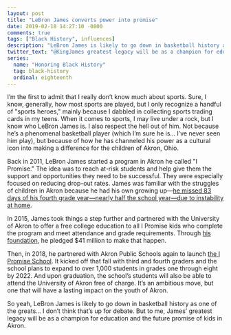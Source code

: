 ```yaml
---
layout: post
title: "LeBron James converts power into promise"
date: 2019-02-18 14:27:10 -0800
comments: true
tags: ["Black History", influences]
description: "LeBron James is likely to go down in basketball history as one of the greats… I don’t think that’s up for debate. But to me, James’ greatest legacy will be as a champion for education and the future promise of kids in Akron."
twitter_text: "@KingJames greatest legacy will be as a champion for education and the future promise of kids in Akron"
series:
  name: "Honoring Black History"
  tag: black-history
  ordinal: eighteenth
---
```


I’m the first to admit that I really don’t know much about sports. Sure, I know, generally, how most sports are played, but I only recognize a handful of "sports heroes," mainly because I dabbled in collecting sports trading cards in my teens. When it comes to sports, I may live under a rock, but I know who LeBron James is. I also respect the hell out of him. Not because he’s a phenomenal basketball player (which I’m sure he is… I’ve never seen him play), but because of how he has channeled his power as a cultural icon into making a difference for the children of Akron, Ohio.

<!-- more -->

Back in 2011, LeBron James started a program in Akron he called "I Promise." The idea was to reach at-risk students and help give them the support and opportunities they need to be successful. They were especially focused on reducing drop-out rates. James was familiar with the struggles of children in Akron because he had his own growing up—[he missed 83 days of his fourth grade year—nearly half the school year—due to instability at home](https://twitter.com/KingJames/status/1023601169698938880).

In 2015, James took things a step further and partnered with the University of Akron to offer a free college education to all I Promise kids who complete the program and meet attendance and grade requirements. Through [his foundation](http://www.lebronjamesfamilyfoundation.org), he pledged $41 million to make that happen.

Then, in 2018, he partnered with Akron Public Schools again to launch [the I Promise School](http://www.ipromise.school/). It kicked off that fall with third and fourth graders and the school plans to expand to over 1,000 students in grades one through eight by 2022. And upon graduation, the school’s students will also be able to attend the University of Akron free of charge. It’s an ambitious move, but one that will have a lasting impact on the youth of Akron.

So yeah, LeBron James is likely to go down in basketball history as one of the greats… I don’t think that’s up for debate. But to me, James’ greatest legacy will be as a champion for education and the future promise of kids in Akron.